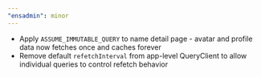 ```yaml
---
"ensadmin": minor
---
```


- Apply `ASSUME_IMMUTABLE_QUERY` to name detail page - avatar and profile data now fetches once and caches forever
- Remove default `refetchInterval` from app-level QueryClient to allow individual queries to control refetch behavior
